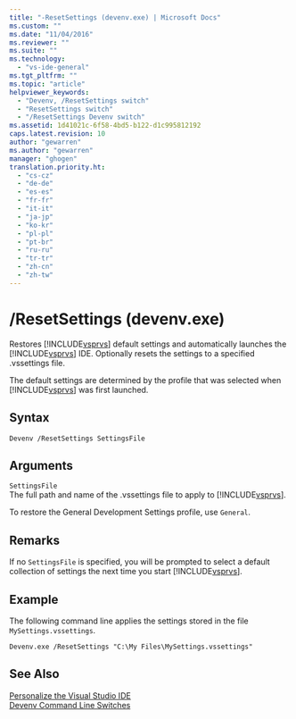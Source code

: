 ```yaml
---
title: "-ResetSettings (devenv.exe) | Microsoft Docs"
ms.custom: ""
ms.date: "11/04/2016"
ms.reviewer: ""
ms.suite: ""
ms.technology: 
  - "vs-ide-general"
ms.tgt_pltfrm: ""
ms.topic: "article"
helpviewer_keywords: 
  - "Devenv, /ResetSettings switch"
  - "ResetSettings switch"
  - "/ResetSettings Devenv switch"
ms.assetid: 1d41021c-6f58-4bd5-b122-d1c995812192
caps.latest.revision: 10
author: "gewarren"
ms.author: "gewarren"
manager: "ghogen"
translation.priority.ht: 
  - "cs-cz"
  - "de-de"
  - "es-es"
  - "fr-fr"
  - "it-it"
  - "ja-jp"
  - "ko-kr"
  - "pl-pl"
  - "pt-br"
  - "ru-ru"
  - "tr-tr"
  - "zh-cn"
  - "zh-tw"
---
```

# /ResetSettings (devenv.exe)
Restores [!INCLUDE[vsprvs](../../code-quality/includes/vsprvs_md.md)] default settings and automatically launches the [!INCLUDE[vsprvs](../../code-quality/includes/vsprvs_md.md)] IDE. Optionally resets the settings to a specified .vssettings file.  
  
 The default settings are determined by the profile that was selected when [!INCLUDE[vsprvs](../../code-quality/includes/vsprvs_md.md)] was first launched.  
  
## Syntax  
  
```  
Devenv /ResetSettings SettingsFile  
```  
  
## Arguments  
 `SettingsFile`  
 The full path and name of the .vssettings file to apply to [!INCLUDE[vsprvs](../../code-quality/includes/vsprvs_md.md)].  
  
 To restore the General Development Settings profile, use `General`.  
  
## Remarks  
 If no `SettingsFile` is specified, you will be prompted to select a default collection of settings the next time you start [!INCLUDE[vsprvs](../../code-quality/includes/vsprvs_md.md)].  
  
## Example  
 The following command line applies the settings stored in the file `MySettings.vssettings`.  
  
```  
Devenv.exe /ResetSettings "C:\My Files\MySettings.vssettings"  
```  
  
## See Also  
 [Personalize the Visual Studio IDE](../../ide/personalizing-the-visual-studio-ide.md)   
 [Devenv Command Line Switches](../../ide/reference/devenv-command-line-switches.md)